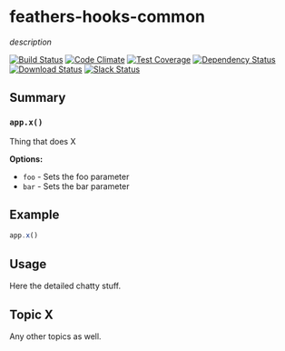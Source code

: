 # feathers-hooks-common
*description*

[![Build Status](https://travis-ci.org/feathersjs/feathers-hooks-common.png?branch=master)](https://travis-ci.org/feathersjs/feathers-hooks-common)
[![Code Climate](https://codeclimate.com/github/feathersjs/feathers-hooks-common/badges/gpa.svg)](https://codeclimate.com/github/feathersjs/feathers-hooks-common)
[![Test Coverage](https://codeclimate.com/github/feathersjs/feathers-hooks-common/badges/coverage.svg)](https://codeclimate.com/github/feathersjs/feathers-hooks-common/coverage)
[![Dependency Status](https://img.shields.io/david/feathersjs/feathers-hooks-common.svg?style=flat-square)](https://david-dm.org/feathersjs/feathers-hooks-common)
[![Download Status](https://img.shields.io/npm/dm/feathers-hooks-common.svg?style=flat-square)](https://www.npmjs.com/package/feathers-hooks-common)
[![Slack Status](http://slack.feathersjs.com/badge.svg)](http://slack.feathersjs.com)


## Summary

### `app.x()`

Thing that does X

__Options:__

- `foo` - Sets the foo parameter
- `bar` - Sets the bar parameter

## Example

```js
app.x()
```

## Usage

Here the detailed chatty stuff.

## Topic X

Any other topics as well.